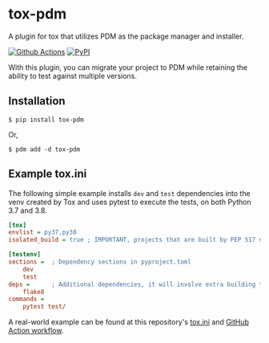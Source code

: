 # tox-pdm

A plugin for tox that utilizes PDM as the package manager and installer.

[![Github Actions](https://github.com/pdm-project/tox-pdm/workflows/Tests/badge.svg)](https://github.com/pdm-project/tox-pdm/actions)
[![PyPI](https://img.shields.io/pypi/v/tox-pdm?logo=python&logoColor=%23cccccc)](https://pypi.org/project/tox-pdm)

With this plugin, you can migrate your project to PDM while retaining the ability to test against multiple versions.

## Installation

```console
$ pip install tox-pdm
```

Or,

```console
$ pdm add -d tox-pdm
```

## Example tox.ini

The following simple example installs `dev` and `test` dependencies into the venv created by Tox and uses pytest to execute the tests, on both Python 3.7 and 3.8.

```ini
[tox]
envlist = py37,py38
isolated_build = true ; IMPORTANT, projects that are built by PEP 517 must turn on this flag.

[testenv]
sections =  ; Dependency sections in pyproject.toml
    dev
    test
deps =      ; Additional dependencies, it will involve extra building time for dependency resolution.
    flake8
commands =
    pytest test/
```

A real-world example can be found at this repository's [tox.ini](/tox.ini) and [GitHub Action workflow](/.github/workflows/ci.yml).

